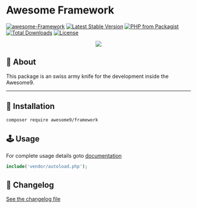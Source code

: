# Awesome Framework

[![awesome-Framework](https://img.shields.io/badge/Awesome-Frameowrk-brightgreen)](https://awesome9.co)
[![Latest Stable Version](https://poser.pugx.org/AwesomeNine/awesome-framework/v/stable)](https://packagist.org/packages/AwesomeNine/awesome-framework)
[![PHP from Packagist](https://img.shields.io/packagist/php-v/AwesomeNine/awesome-framework.svg)](https://packagist.org/packages/AwesomeNine/awesome-framework)
[![Total Downloads](https://poser.pugx.org/AwesomeNine/awesome-framework/downloads)](https://packagist.org/packages/AwesomeNine/awesome-framework)
[![License](https://poser.pugx.org/AwesomeNine/awesome-framework/license)](https://packagist.org/packages/AwesomeNine/awesome-framework)

<p align="center">
	<img src="https://img.icons8.com/nolan/256/minecraft-logo.png"/>
</p>

## 📃 About

This package is an swiss army knife for the development inside the Awesome9.

---

## 💾 Installation

``` bash
composer require awesome9/framework
```

## 🕹 Usage

For complete usage details goto [documentation](https://github.com/AwesomeNine/awesome-framework/wiki)

```php
include('vendor/autoload.php');
```

## 📖 Changelog

[See the changelog file](./CHANGELOG.md)

